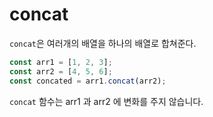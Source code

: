 # concat

`concat`은 여러개의 배열을 하나의 배열로 합쳐준다.

```javascript
const arr1 = [1, 2, 3];
const arr2 = [4, 5, 6];
const concated = arr1.concat(arr2);
```

`concat` 함수는 arr1 과 arr2 에 변화를 주지 않습니다.